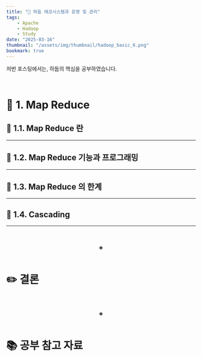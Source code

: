 ```yaml
---
title: "📘 하둡 에코시스템과 운영 및 관리"
tags:
    - Apache
    - Hadoop
    - Study
date: "2025-03-16"
thumbnail: "/assets/img/thumbnail/hadoop_basic_6.png"
bookmark: true
---
```


저번 포스팅에서는, 하둡의 핵심을 공부하였습니다.

<br>

# 🐘 1. Map Reduce

## 🐘 1.1. Map Reduce 란
---

## 🐘 1.2. Map Reduce 기능과 프로그래밍
---

## 🐘 1.3. Map Reduce 의 한계
---

## 🐘 1.4. Cascading
---

<br>
<br>
<div align="center">◈</div>
<br>

# ✏️ 결론

<br>
<br>
<div align="center">◈</div>
<br>

# 📚 공부 참고 자료